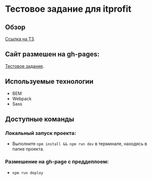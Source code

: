 # Тестовое задание для itprofit

## Обзор

<!-- [Макет в Figma](https://www.figma.com/file/MjghGAE9sRj82TFoBd95R6/Untitled?node-id=1%3A2604&mode=dev). -->

[Ссылка на ТЗ](https://docs.google.com/document/d/15McTGIUDSiBfxyqZj5DQKPUSwRAxSsnpMswigCPclko/edit).

## Сайт размешен на gh-pages:

[Тестовое задание](https://zigfrei.github.io/itprofit/).

## Используемые технологии
* BEM
* Webpack
* Sass

<!-- ## Переменные цветов и шрифтов размещены в файле `_global.scss`
Реализованы экраны 1920px и 320px -->

## Доступные команды
### Локальный запуск проекта:
* Выполните `npm install && npm run dev` в терминале, находясь в папке проекта.
### Размешение на gh-page с преддеплоем:
* `npm run deploy`
